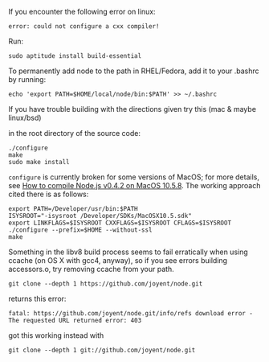 If you encounter the following error on linux:

    error: could not configure a cxx compiler!

Run:

    sudo aptitude install build-essential

To permanently add node to the path in RHEL/Fedora, add it to your .bashrc by running:

    echo 'export PATH=$HOME/local/node/bin:$PATH' >> ~/.bashrc

If you have trouble building with the directions given try this (mac & maybe linux/bsd)  

in the root directory of the source code:  

    ./configure  
    make  
    sudo make install  

`configure` is currently broken for some versions of MacOS; for more details, see [How to compile Node.js v0.4.2 on MacOS 10.5.8](http://canonical.org/~kragen/compiling-node-on-macos.html). The working approach cited there is as follows:

    export PATH=/Developer/usr/bin:$PATH
    ISYSROOT="-isysroot /Developer/SDKs/MacOSX10.5.sdk"
    export LINKFLAGS=$ISYSROOT CXXFLAGS=$ISYSROOT CFLAGS=$ISYSROOT
    ./configure --prefix=$HOME --without-ssl
    make

Something in the libv8 build process seems to fail erratically when using ccache (on OS X with gcc4, anyway), so if you see errors building accessors.o, try removing ccache from your path.




    git clone --depth 1 https://github.com/joyent/node.git

returns this error:

    fatal: https://github.com/joyent/node.git/info/refs download error - The requested URL returned error: 403

got this working instead with

    git clone --depth 1 git://github.com/joyent/node.git



